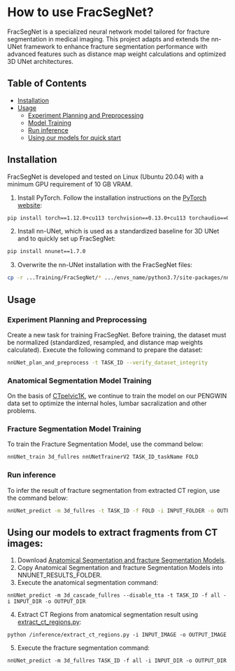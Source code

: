# How to use FracSegNet?

FracSegNet is a specialized neural network model tailored for fracture segmentation in medical imaging. This project adapts and extends the nn-UNet framework to enhance fracture segmentation performance with advanced features such as distance map weight calculations and optimized 3D UNet architectures.

## Table of Contents
  - [Installation](#installation)
  - [Usage](#usage)
    * [Experiment Planning and Preprocessing](#experiment-planning-and-preprocessing)
    * [Model Training](#model-training)
    * [Run inference](#run-inference)
    * [Using our models for quick start](#using-our-models-for-quick-start)


## Installation

FracSegNet is developed and tested on Linux (Ubuntu 20.04) with a minimum GPU requirement of 10 GB VRAM.

1. Install PyTorch. Follow the installation instructions on the [PyTorch website](https://pytorch.org/get-started/locally/):
```bash
pip install torch==1.12.0+cu113 torchvision==0.13.0+cu113 torchaudio==0.12.0
```
2. Install nn-UNet, which is used as a standardized baseline for 3D UNet and to quickly set up FracSegNet:
```bash
pip install nnunet==1.7.0
```
3. Overwrite the nn-UNet installation with the FracSegNet files:
```bash
cp -r ...Training/FracSegNet/* .../envs_name/python3.7/site-packages/nnunet/ 
```
## Usage
### Experiment Planning and Preprocessing
Create a new task for training FracSegNet. Before training, the dataset must be normalized (standardized, resampled, and distance map weights calculated). Execute the following command to prepare the dataset:
```bash
nnUNet_plan_and_preprocess -t TASK_ID --verify_dataset_integrity
```
### Anatomical Segmentation Model Training
On the basis of [CTpelvic1K](https://github.com/MIRACLE-Center/CTPelvic1K), we continue to train the model on our PENGWIN data set to optimize the internal holes, lumbar sacralization and other problems.

### Fracture Segmentation Model Training
To train the Fracture Segmentation Model, use the command below:
```bash
nnUNet_train 3d_fullres nnUNetTrainerV2 TASK_ID_taskName FOLD
```
### Run inference
To infer the result of fracture segmentation from extracted CT region, use the command below:
```bash
nnUNet_predict -m 3d_fullres -t TASK_ID -f FOLD -i INPUT_FOLDER -o OUTPUT_FOLDER
```
## Using our models to extract fragments from CT images:
1. Download [Anatomical Segmentation and fracture Segmentation Models](https://github.com/YzzLiu/FracSegNet/tree/main/code/inference).
2. Copy Anatomical Segmentation and fracture Segmentation Models into NNUNET_RESULTS_FOLDER.
3. Execute the anatomical segmentation command:
```bashe
nnUNet_predict -m 3d_cascade_fullres --disable_tta -t TASK_ID -f all -i INPUT_DIR -o OUTPUT_DIR
```
4. Extract CT Regions from anatomical segmentation result using [extract_ct_regions.py](https://github.com/YzzLiu/FracSegNet/tree/main/code/inference):
```bashe
python /inference/extract_ct_regions.py -i INPUT_IMAGE -o OUTPUT_IMAGE
```
5. Execute the fracture segmentation command:
```bashe
nnUNet_predict -m 3d_fullres TASK_ID -f all -i INPUT_DIR -o OUTPUT_DIR
```
